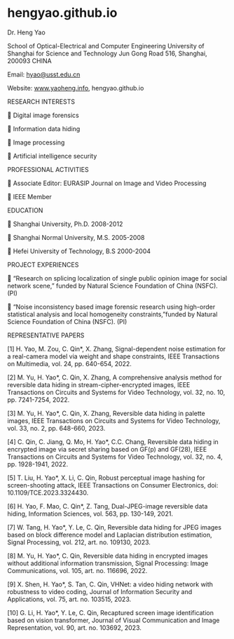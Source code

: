 # hengyao.github.io

Dr. Heng Yao 

School of Optical-Electrical and Computer Engineering
University of Shanghai for Science and Technology
Jun Gong Road 516, Shanghai, 200093
CHINA 

Email: hyao@usst.edu.cn

Website: www.yaoheng.info, hengyao.github.io

RESEARCH INTERESTS 

	Digital image forensics

	Information data hiding

	Image processing

	Artificial intelligence security

PROFESSIONAL ACTIVITIES

	Associate Editor: EURASIP Journal on Image and Video Processing

	IEEE Member

EDUCATION

	Shanghai University, Ph.D. 2008-2012

	Shanghai Normal University, M.S. 2005-2008

	Hefei University of Technology, B.S 2000-2004

PROJECT EXPERIENCES

 “Research on splicing localization of single public opinion image for social network scene,” funded by Natural Science Foundation of China (NSFC). (PI)

 “Noise inconsistency based image forensic research using high-order statistical analysis and local homogeneity constraints,”funded by Natural Science Foundation of China (NSFC). (PI)

REPRESENTATIVE PAPERS

[1] H. Yao, M. Zou, C. Qin*, X. Zhang, Signal-dependent noise estimation for a real-camera model via weight and shape constraints, IEEE Transactions on Multimedia, vol. 24, pp. 640-654, 2022. 

[2] M. Yu, H. Yao*, C. Qin, X. Zhang, A comprehensive analysis method for reversible data hiding in stream-cipher-encrypted images, IEEE Transactions on Circuits and Systems for Video Technology, vol. 32, no. 10, pp. 7241-7254, 2022.

[3] M. Yu, H. Yao*, C. Qin, X. Zhang, Reversible data hiding in palette images, IEEE Transactions on Circuits and Systems for Video Technology, vol. 33, no. 2, pp. 648-660, 2023.

[4] C. Qin, C. Jiang, Q. Mo, H. Yao*, C.C. Chang, Reversible data hiding in encrypted image via secret sharing based on GF(p) and GF(28), IEEE Transactions on Circuits and Systems for Video Technology, vol. 32, no. 4, pp. 1928-1941, 2022.

[5] T. Liu, H. Yao*, X. Li, C. Qin, Robust perceptual image hashing for screen-shooting attack, IEEE Transactions on Consumer Electronics, doi: 10.1109/TCE.2023.3324430.

[6] H. Yao, F. Mao, C. Qin*, Z. Tang, Dual-JPEG-image reversible data hiding, Information Sciences, vol. 563, pp. 130-149, 2021.

[7] W. Tang, H. Yao*, Y. Le, C. Qin, Reversible data hiding for JPEG images based on block difference model and Laplacian distribution estimation, Signal Processing, vol. 212, art. no. 109130, 2023.

[8] M. Yu, H. Yao*, C. Qin, Reversible data hiding in encrypted images without additional information transmission, Signal Processing: Image Communications, vol. 105, art. no. 116696, 2022. 

[9] X. Shen, H. Yao*, S. Tan, C. Qin, VHNet: a video hiding network with robustness to video coding, Journal of Information Security and Applications, vol. 75, art. no. 103515, 2023.

[10] G. Li, H. Yao*, Y. Le, C. Qin, Recaptured screen image identification based on vision transformer, Journal of Visual Communication and Image Representation, vol. 90, art. no. 103692, 2023. 
